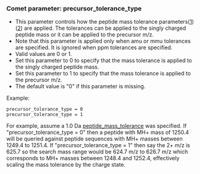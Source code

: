### Comet parameter: precursor_tolerance_type

- This parameter controls how the peptide mass tolerance
parameters([1](peptide_mass_tolerance_lower.html))([2](peptide_mass_tolerance_upper.html))
are applied.  The tolerances can be applied to the singly charged peptide mass or it can
be applied to the precursor m/z.
- Note that this parameter is applied only when amu or mmu tolerances are specified.  It is
ignored when ppm tolerances are specified.
- Valid values are 0 or 1.
- Set this parameter to 0 to specify that the mass tolerance is applied to the singly charged peptide mass.
- Set this parameter to 1 to specify that the mass tolerance is applied to the precursor m/z.
- The default value is "0" if this parameter is missing.

Example:
```
precursor_tolerance_type = 0
precursor_tolerance_type = 1
```

For example, assume a 1.0 Da [peptide_mass_tolerance](peptide_mass_tolerance.html) was
specified.  If "precursor_tolerance_type = 0" then a peptide with MH+ mass of 1250.4 will be queried
against peptide sequences with MH+ masses between 1249.4 to 1251.4.  If "precursor_tolerance_type = 1"
then say the 2+ m/z is 625.7 so the search mass range would be 624.7 m/z to 626.7 m/z which
corresponds to MH+ masses between 1248.4 and 1252.4, effectively scaling the mass tolerance by
the charge state.
